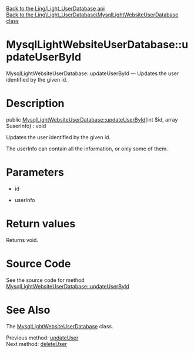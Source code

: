 [Back to the Ling/Light_UserDatabase api](https://github.com/lingtalfi/Light_UserDatabase/blob/master/doc/api/Ling/Light_UserDatabase.md)<br>
[Back to the Ling\Light_UserDatabase\MysqlLightWebsiteUserDatabase class](https://github.com/lingtalfi/Light_UserDatabase/blob/master/doc/api/Ling/Light_UserDatabase/MysqlLightWebsiteUserDatabase.md)


MysqlLightWebsiteUserDatabase::updateUserById
================



MysqlLightWebsiteUserDatabase::updateUserById — Updates the user identified by the given id.




Description
================


public [MysqlLightWebsiteUserDatabase::updateUserById](https://github.com/lingtalfi/Light_UserDatabase/blob/master/doc/api/Ling/Light_UserDatabase/MysqlLightWebsiteUserDatabase/updateUserById.md)(int $id, array $userInfo) : void




Updates the user identified by the given id.

The userInfo can contain all the information, or only some of them.




Parameters
================


- id

    

- userInfo

    


Return values
================

Returns void.








Source Code
===========
See the source code for method [MysqlLightWebsiteUserDatabase::updateUserById](https://github.com/lingtalfi/Light_UserDatabase/blob/master/MysqlLightWebsiteUserDatabase.php#L282-L300)


See Also
================

The [MysqlLightWebsiteUserDatabase](https://github.com/lingtalfi/Light_UserDatabase/blob/master/doc/api/Ling/Light_UserDatabase/MysqlLightWebsiteUserDatabase.md) class.

Previous method: [updateUser](https://github.com/lingtalfi/Light_UserDatabase/blob/master/doc/api/Ling/Light_UserDatabase/MysqlLightWebsiteUserDatabase/updateUser.md)<br>Next method: [deleteUser](https://github.com/lingtalfi/Light_UserDatabase/blob/master/doc/api/Ling/Light_UserDatabase/MysqlLightWebsiteUserDatabase/deleteUser.md)<br>

